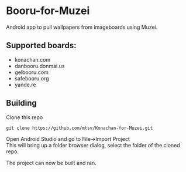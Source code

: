Booru-for-Muzei
==================

Android app to pull wallpapers from imageboards using Muzei.

## Supported boards:
* konachan.com
* danbooru.donmai.us
* gelbooru.com
* safebooru.org
* yande.re




## Building

Clone this repo

`git clone https://github.com/mtsv/Konachan-for-Muzei.git`

Open Android Studio and go to File->Import Project\
This will bring up a folder browser dialog, select the folder of the cloned repo.

The project can now be built and ran.

